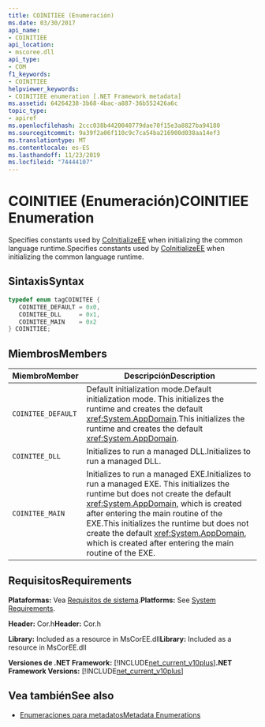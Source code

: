 ```yaml
---
title: COINITIEE (Enumeración)
ms.date: 03/30/2017
api_name:
- COINITIEE
api_location:
- mscoree.dll
api_type:
- COM
f1_keywords:
- COINITIEE
helpviewer_keywords:
- COINITIEE enumeration [.NET Framework metadata]
ms.assetid: 64264238-3b68-4bac-a887-36b552426a6c
topic_type:
- apiref
ms.openlocfilehash: 2ccc038b4420040779dae70f15e3a8827ba94180
ms.sourcegitcommit: 9a39f2a06f110c9c7ca54ba216900d038aa14ef3
ms.translationtype: MT
ms.contentlocale: es-ES
ms.lasthandoff: 11/23/2019
ms.locfileid: "74444107"
---
```

# <a name="coinitiee-enumeration"></a><span data-ttu-id="327c7-102">COINITIEE (Enumeración)</span><span class="sxs-lookup"><span data-stu-id="327c7-102">COINITIEE Enumeration</span></span>
<span data-ttu-id="327c7-103">Specifies constants used by [CoInitializeEE](../../../../docs/framework/unmanaged-api/hosting/coinitializeee-function.md) when initializing the common language runtime.</span><span class="sxs-lookup"><span data-stu-id="327c7-103">Specifies constants used by [CoInitializeEE](../../../../docs/framework/unmanaged-api/hosting/coinitializeee-function.md) when initializing the common language runtime.</span></span>  
  
## <a name="syntax"></a><span data-ttu-id="327c7-104">Sintaxis</span><span class="sxs-lookup"><span data-stu-id="327c7-104">Syntax</span></span>  
  
```cpp  
typedef enum tagCOINITEE {  
   COINITEE_DEFAULT = 0x0,  
   COINITEE_DLL     = 0x1,  
   COINITEE_MAIN    = 0x2  
} COINITIEE;  
```  
  
## <a name="members"></a><span data-ttu-id="327c7-105">Miembros</span><span class="sxs-lookup"><span data-stu-id="327c7-105">Members</span></span>  
  
|<span data-ttu-id="327c7-106">Miembro</span><span class="sxs-lookup"><span data-stu-id="327c7-106">Member</span></span>|<span data-ttu-id="327c7-107">Descripción</span><span class="sxs-lookup"><span data-stu-id="327c7-107">Description</span></span>|  
|------------|-----------------|  
|`COINITEE_DEFAULT`|<span data-ttu-id="327c7-108">Default initialization mode.</span><span class="sxs-lookup"><span data-stu-id="327c7-108">Default initialization mode.</span></span> <span data-ttu-id="327c7-109">This initializes the runtime and creates the default <xref:System.AppDomain>.</span><span class="sxs-lookup"><span data-stu-id="327c7-109">This initializes the runtime and creates the default <xref:System.AppDomain>.</span></span>|  
|`COINITEE_DLL`|<span data-ttu-id="327c7-110">Initializes to run a managed DLL.</span><span class="sxs-lookup"><span data-stu-id="327c7-110">Initializes to run a managed DLL.</span></span>|  
|`COINITEE_MAIN`|<span data-ttu-id="327c7-111">Initializes to run a managed EXE.</span><span class="sxs-lookup"><span data-stu-id="327c7-111">Initializes to run a managed EXE.</span></span> <span data-ttu-id="327c7-112">This initializes the runtime but does not create the default <xref:System.AppDomain>, which is created after entering the main routine of the EXE.</span><span class="sxs-lookup"><span data-stu-id="327c7-112">This initializes the runtime but does not create the default <xref:System.AppDomain>, which is created after entering the main routine of the EXE.</span></span>|  
  
## <a name="requirements"></a><span data-ttu-id="327c7-113">Requisitos</span><span class="sxs-lookup"><span data-stu-id="327c7-113">Requirements</span></span>  
 <span data-ttu-id="327c7-114">**Plataformas:** Vea [Requisitos de sistema](../../../../docs/framework/get-started/system-requirements.md).</span><span class="sxs-lookup"><span data-stu-id="327c7-114">**Platforms:** See [System Requirements](../../../../docs/framework/get-started/system-requirements.md).</span></span>  
  
 <span data-ttu-id="327c7-115">**Header:** Cor.h</span><span class="sxs-lookup"><span data-stu-id="327c7-115">**Header:** Cor.h</span></span>  
  
 <span data-ttu-id="327c7-116">**Library:** Included as a resource in MsCorEE.dll</span><span class="sxs-lookup"><span data-stu-id="327c7-116">**Library:** Included as a resource in MsCorEE.dll</span></span>  
  
 <span data-ttu-id="327c7-117">**Versiones de .NET Framework:** [!INCLUDE[net_current_v10plus](../../../../includes/net-current-v10plus-md.md)]</span><span class="sxs-lookup"><span data-stu-id="327c7-117">**.NET Framework Versions:** [!INCLUDE[net_current_v10plus](../../../../includes/net-current-v10plus-md.md)]</span></span>  
  
## <a name="see-also"></a><span data-ttu-id="327c7-118">Vea también</span><span class="sxs-lookup"><span data-stu-id="327c7-118">See also</span></span>

- [<span data-ttu-id="327c7-119">Enumeraciones para metadatos</span><span class="sxs-lookup"><span data-stu-id="327c7-119">Metadata Enumerations</span></span>](../../../../docs/framework/unmanaged-api/metadata/metadata-enumerations.md)
